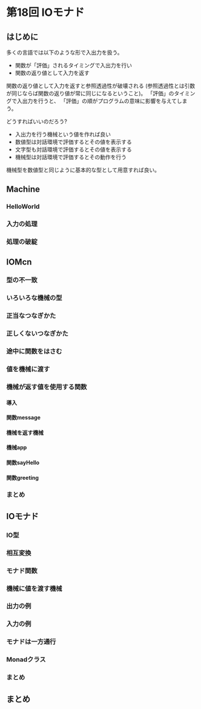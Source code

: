 第18回 IOモナド
===============

はじめに
--------

多くの言語では以下のような形で入出力を扱う。

* 関数が「評価」されるタイミングで入出力を行い
* 関数の返り値として入力を返す

関数の返り値として入力を返すと参照透過性が破壊される
(参照透過性とは引数が同じならば関数の返り値が常に同じになるということ)。
「評価」のタイミングで入出力を行うと、
「評価」の順がプログラムの意味に影響を与えてしまう。

どうすればいいのだろう?

* 入出力を行う機械という値を作れば良い
* 数値型は対話環境で評価するとその値を表示する
* 文字型も対話環境で評価するとその値を表示する
* 機械型は対話環境で評価するとその動作を行う

機械型を数値型と同じように基本的な型として用意すれば良い。

Machine
-------

### HelloWorld

### 入力の処理

### 処理の破綻

IOMcn
-----

### 型の不一致

### いろいろな機械の型

### 正当なつなぎかた

### 正しくないつなぎかた

### 途中に関数をはさむ

### 値を機械に渡す

### 機械が返す値を使用する関数

#### 導入

#### 関数message

#### 機械を返す機械

#### 機械app

#### 関数sayHello

#### 関数greeting

### まとめ

IOモナド
--------

### IO型

### 相互変換

### モナド関数

### 機械に値を渡す機械

### 出力の例

### 入力の例

### モナドは一方通行

### Monadクラス

### まとめ

まとめ
------
